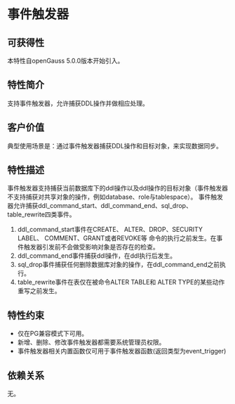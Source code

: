 # 事件触发器<a name="ZH-CN_TOPIC_0000001562654497"></a>

## 可获得性<a name="section15414320604715"></a>

本特性自openGauss 5.0.0版本开始引入。


## 特性简介<a name="section740615433477"></a>

支持事件触发器，允许捕获DDL操作并做相应处理。

## 客户价值<a name="section1067215172372"></a>

典型使用场景是：通过事件触发器捕获DDL操作和目标对象，来实现数据同步。

## 特性描述<a name="section1017916314374"></a>

事件触发器支持捕获当前数据库下的ddl操作以及ddl操作的目标对象（事件触发器不支持捕获对共享对象的操作，例如database、role与tablespace）。
事件触发器允许捕获ddl_command_start、ddl_command_end、sql_drop、table_rewrite四类事件。
1. ddl_command_start事件在CREATE、 ALTER、DROP、SECURITY LABEL、 COMMENT、GRANT或者REVOKE等 命令的执行之前发生。在事件触发器引发前不会做受影响对象是否存在的检查。
2. ddl_command_end事件捕获ddl操作，在ddl执行后发生。
3. sql_drop事件捕获任何删除数据库对象的操作，在ddl_command_end之前执行。
4. table_rewrite事件在表仅在被命令ALTER TABLE和 ALTER TYPE的某些动作重写之前发生。 
   

## 特性约束<a name="section1694165712371"></a>

- 仅在PG兼容模式下可用。
- 新增、删除、修改事件触发器都需要系统管理员权限。
- 事件触发器相关内置函数仅可用于事件触发器函数(返回类型为event_trigger)

## 依赖关系

无。

